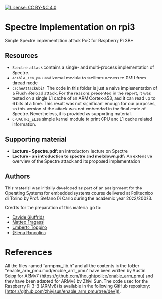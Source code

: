 [![License: CC BY-NC 4.0](https://img.shields.io/badge/License-CC%20BY--NC%204.0-lightgrey.svg)](http://creativecommons.org/licenses/by-nc/4.0/) 

# Spectre Implementation on rpi3

Simple Spectre implementation attack PoC for Raspberry Pi 3B+

## Resources
* `Spectre attack` contains a single- and multi-process implementation of Spectre.
* `enable_arm_pmu.mod` kernel module to facilitate access to PMU from thread mode
* `cacheAttack6bit `The code in this folder is just a naive implementation of a Flush+Reload attack. For the reasons presented in the report, it was tested on a single L1 cache of an ARM Cortex-a53, and it can read up to 6 bits at a time.
This result was not significant enough for our purposes, so this version of the attack was not embedded in the final code of Spectre. Nevertheless, it is provided as supporting material.
* `CPUACTRL_EL1`a simple kernel module to print CPU and L1 cache related information.

## Supporting material

* **Lecture - Spectre.pdf:** an introductory lecture on Spectre* **Lecture - an introduction to spectre and meltdown.pdf:** An extensive overview of the Spectre attack and its proposed implementation


## Authors

This material was initially developed as part of an assignment for the Operating Systems for embedded systems course delivered at Politecnico di Torino by Prof. Stefano Di Carlo during the academic year 2022/20023. 

Credits for the preparation of this material go to:

* [Davide Giuffrida](https://www.linkedin.com/in/davide-giuffrida-55959a267/)
* [Matteo Fragassi](https://www.linkedin.com/in/matteo-fragassi-06a19b241/)
* [Umberto Toppino](https://www.linkedin.com/in/elena-roncolino-177908159/)
* [{Elena Roncolino](https://www.linkedin.com/in/elena-roncolino-177908159/)

# References

All the files named "armpmu_lib.h" and all the contents in the folder "enable_arm_pmu.mod/enable_arm_pmu" have been written by Austin Seipp for ARMv7 (https://github.com/thoughtpolice/enable_arm_pmu) and they have been adapted for ARMv8 by Zhiyi Sun. The code used for the Raspberry Pi 3-B (ARMv8) is available in the following GitHub repository: [https://github.com/zhiyisun/enable_arm_pmu/tree/dev]().

